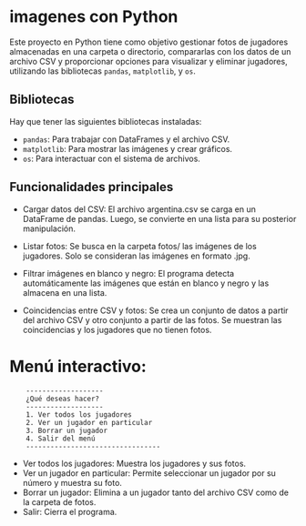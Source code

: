 # imagenes con Python


Este proyecto en Python tiene como objetivo gestionar fotos de jugadores almacenadas en una carpeta o directorio, compararlas con los datos de un archivo CSV y proporcionar opciones para visualizar y eliminar jugadores, utilizando las bibliotecas `pandas`, `matplotlib`, y `os`.

## Bibliotecas 

Hay que tener las siguientes bibliotecas instaladas:

- `pandas`: Para trabajar con DataFrames y el archivo CSV.
- `matplotlib`: Para mostrar las imágenes y crear gráficos.
- `os`: Para interactuar con el sistema de archivos.

## Funcionalidades principales
* Cargar datos del CSV: El archivo argentina.csv se carga en un DataFrame de pandas. Luego, se convierte en una lista para su posterior manipulación.

* Listar fotos: Se busca en la carpeta fotos/ las imágenes de los jugadores. Solo se consideran las imágenes en formato .jpg.

* Filtrar imágenes en blanco y negro: El programa detecta automáticamente las imágenes que están en blanco y negro y las almacena en una lista.

* Coincidencias entre CSV y fotos: Se crea un conjunto de datos a partir del archivo CSV y otro conjunto a partir de las fotos. Se muestran las coincidencias y los jugadores que no tienen fotos.

# Menú interactivo:

        -------------------
        ¿Qué deseas hacer?
        -------------------
        1. Ver todos los jugadores
        2. Ver un jugador en particular
        3. Borrar un jugador
        4. Salir del menú
        ---------------------------------


* Ver todos los jugadores: Muestra los jugadores y sus fotos.
* Ver un jugador en particular: Permite seleccionar un jugador por su número y muestra su foto.
* Borrar un jugador: Elimina a un jugador tanto del archivo CSV como de la carpeta de fotos.
* Salir: Cierra el programa.
